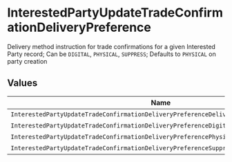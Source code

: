 # InterestedPartyUpdateTradeConfirmationDeliveryPreference

Delivery method instruction for trade confirmations for a given Interested Party record; Can be `DIGITAL`, `PHYSICAL`, `SUPPRESS`; Defaults to `PHYSICAL` on party creation


## Values

| Name                                                                                    | Value                                                                                   |
| --------------------------------------------------------------------------------------- | --------------------------------------------------------------------------------------- |
| `InterestedPartyUpdateTradeConfirmationDeliveryPreferenceDeliveryPreferenceUnspecified` | DELIVERY_PREFERENCE_UNSPECIFIED                                                         |
| `InterestedPartyUpdateTradeConfirmationDeliveryPreferenceDigital`                       | DIGITAL                                                                                 |
| `InterestedPartyUpdateTradeConfirmationDeliveryPreferencePhysical`                      | PHYSICAL                                                                                |
| `InterestedPartyUpdateTradeConfirmationDeliveryPreferenceSuppress`                      | SUPPRESS                                                                                |